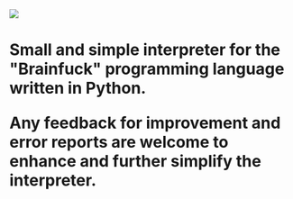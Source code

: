 <image src="https://www.gnu.org/graphics/gplv3-127x51.png">

<h1>
Small and simple interpreter for the "Brainfuck" 
programming language written in Python.

Any feedback for improvement and error reports 
are welcome to enhance and further 
simplify the interpreter.
</h1>
